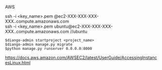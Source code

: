 AWS

ssh -i <key_name>.pem <usernmae>@ec2-XXX-XXX-XXX-XXX.<location>.compute.amazonaws.com <br>
ssh -i <key_name>.pem ubuntu@ec2-XXX-XXX-XXX-XXX.<location>.compute.amazonaws.com //ubuntu <br>

`$diango-admin startproject <project_name>`<br>
`$diango-admin manage.py migrate`<br>
`$python manage.py runserver 0.0.0.0:8000`<br>

https://docs.aws.amazon.com/AWSEC2/latest/UserGuide/AccessingInstancesLinux.html

